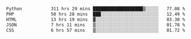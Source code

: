 <!--START_SECTION:waka-->

```txt
Python           311 hrs 29 mins ███████████████████▒░░░░░   77.08 %
PHP              50 hrs 28 mins  ███░░░░░░░░░░░░░░░░░░░░░░   12.49 %
HTML             13 hrs 19 mins  ▓░░░░░░░░░░░░░░░░░░░░░░░░   03.30 %
JSON             7 hrs 11 mins   ▒░░░░░░░░░░░░░░░░░░░░░░░░   01.78 %
CSS              6 hrs 57 mins   ▒░░░░░░░░░░░░░░░░░░░░░░░░   01.72 %
```

<!--END_SECTION:waka-->
